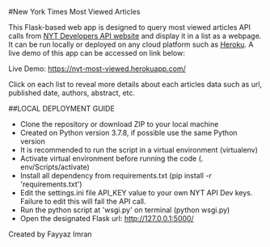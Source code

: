 #New York Times Most Viewed Articles

This Flask-based web app is designed to query most viewed articles API calls from [NYT Developers API website](https://developer.nytimes.com/) and display it in a list as a webpage.
It can be run locally or deployed on any cloud platform such as [Heroku](https://www.heroku.com). A live demo of this app can be accessed on link below:

Live Demo: https://nyt-most-viewed.herokuapp.com/

Click on each list to reveal more details about each articles data such as url, published date, authors, abstract, etc.

##LOCAL DEPLOYMENT GUIDE

- Clone the repository or download ZIP to your local machine
- Created on Python version 3.7.8, if possible use the same Python version
- It is recommended to run the script in a virtual environment (virtualenv)
- Activate virtual environment before running the code (. env/Scripts/activate)
- Install all dependency from requirements.txt (pip install -r 'requirements.txt')
- Edit the settings.ini file API_KEY value to your own NYT API Dev keys. Failure to edit this will fail the API call.
- Run the python script at 'wsgi.py' on terminal (python wsgi.py)
- Open the designated Flask url: http://127.0.0.1:5000/ 


Created by Fayyaz Imran